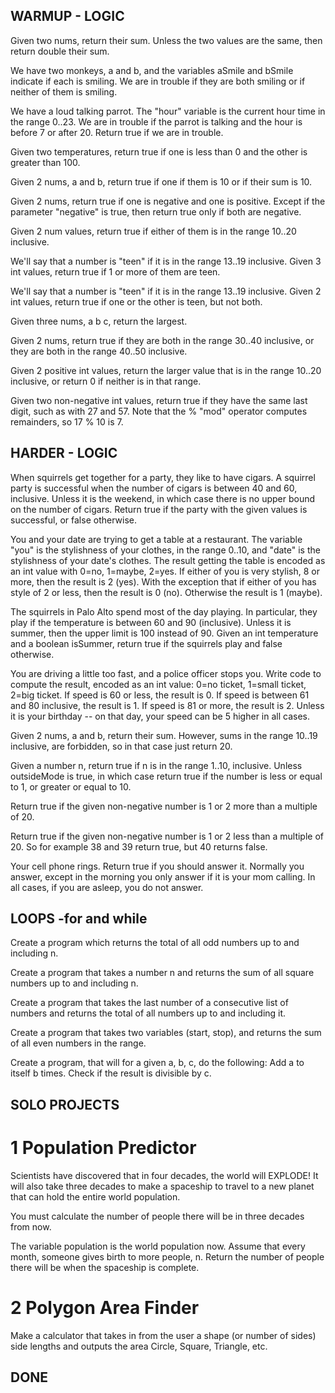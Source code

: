 ## WARMUP - LOGIC

Given two nums, return their sum. Unless the two values are the same, 
then return double their sum.

We have two monkeys, a and b, and the variables aSmile and bSmile indicate if each is smiling. 
We are in trouble if they are both smiling or if neither of them is smiling. 

We have a loud talking parrot. The "hour" variable is the current hour time in the range 0..23. We are in trouble if the parrot is talking and the hour is before 7 or after 20. Return true if we are in trouble.

Given two temperatures, return true if one is less than 0 and the other is greater than 100.

Given 2 nums, a and b, return true if one if them is 10 or if their sum is 10.

Given 2 nums, return true if one is negative and one is positive. Except if the parameter "negative" is true, then return true only if both are negative.

Given 2 num values, return true if either of them is in the range 10..20 inclusive.

We'll say that a number is "teen" if it is in the range 13..19 inclusive. Given 3 int values, return true if 1 or more of them are teen.

We'll say that a number is "teen" if it is in the range 13..19 inclusive. Given 2 int values, return true if one or the other is teen, but not both.

Given three nums, a b c, return the largest.

Given 2 nums, return true if they are both in the range 30..40 inclusive, or they are both in the range 40..50 inclusive.

Given 2 positive int values, return the larger value that is in the range 10..20 inclusive, or return 0 if neither is in that range.

Given two non-negative int values, return true if they have the same last digit, such as with 27 and 57. Note that the % "mod" operator computes remainders, so 17 % 10 is 7.

## HARDER - LOGIC

When squirrels get together for a party, they like to have cigars. A squirrel party is successful when the number of cigars is between 40 and 60, inclusive. Unless it is the weekend, in which case there is no upper bound on the number of cigars. Return true if the party with the given values is successful, or false otherwise.

You and your date are trying to get a table at a restaurant. The variable "you" is the stylishness of your clothes, in the range 0..10, and "date" is the stylishness of your date's clothes. The result getting the table is encoded as an int value with 0=no, 1=maybe, 2=yes. If either of you is very stylish, 8 or more, then the result is 2 (yes). With the exception that if either of you has style of 2 or less, then the result is 0 (no). Otherwise the result is 1 (maybe).

The squirrels in Palo Alto spend most of the day playing. In particular, they play if the temperature is between 60 and 90 (inclusive). Unless it is summer, then the upper limit is 100 instead of 90. Given an int temperature and a boolean isSummer, return true if the squirrels play and false otherwise.

You are driving a little too fast, and a police officer stops you. Write code to compute the result, encoded as an int value: 0=no ticket, 1=small ticket, 2=big ticket. If speed is 60 or less, the result is 0. If speed is between 61 and 80 inclusive, the result is 1. If speed is 81 or more, the result is 2. Unless it is your birthday -- on that day, your speed can be 5 higher in all cases.

Given 2 nums, a and b, return their sum. However, sums in the range 10..19 inclusive, are forbidden, so in that case just return 20.

Given a number n, return true if n is in the range 1..10, inclusive. Unless outsideMode is true, in which case return true if the number is less or equal to 1, or greater or equal to 10.

Return true if the given non-negative number is 1 or 2 more than a multiple of 20. 

Return true if the given non-negative number is 1 or 2 less than a multiple of 20. So for example 38 and 39 return true, but 40 returns false.

Your cell phone rings. Return true if you should answer it. Normally you answer, except in the morning you only answer if it is your mom calling. In all cases, if you are asleep, you do not answer.

## LOOPS     -for and while

Create a program which returns the total of all odd numbers up to and including n.

Create a program that takes a number n and returns the sum of all square numbers up to and including n.

Create a program that takes the last number of a consecutive list of numbers and returns the total of all numbers up to and including it.

Create a program that takes two variables (start, stop), and returns the sum of all even numbers in the range.

Create a program, that will for a given a, b, c, do the following:
    Add a to itself b times.
    Check if the result is divisible by c.

## SOLO PROJECTS

# 1 Population Predictor
Scientists have discovered that in four decades, the world will EXPLODE! It will also take three decades to make a spaceship to travel to a new planet that can hold the entire world population.

You must calculate the number of people there will be in three decades from now.

The variable population is the world population now.
Assume that every month, someone gives birth to more people, n.
Return the number of people there will be when the spaceship is complete.

# 2 Polygon Area Finder
Make a calculator that takes in from the user a 
    shape (or number of sides)
    side lengths
and outputs the area
Circle, Square, Triangle, etc.



## DONE